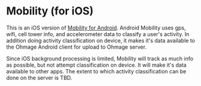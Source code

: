 # Mobility (for iOS)
This is an iOS version of 
[Mobility for Android](https://github.com/cens/MobilityPhone).
Android Mobility uses gps, wifi,
cell tower info, and accelerometer data to classify a user's activity.
In addition doing activity classification on device, it makes it's data
available to the Ohmage Android client for upload to Ohmage server. 


Since iOS background processing is limited, Mobility will track as much
info as possible, but not attempt classification on device. It will make
it's data available to other apps. The extent to which activity
classification can be done on the server is TBD.


